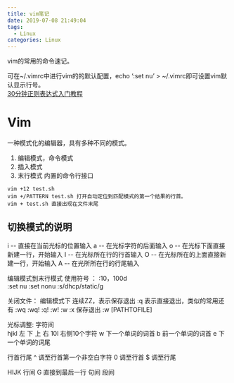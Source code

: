 ```yaml
---
title: vim笔记
date: 2019-07-08 21:49:04
tags:
  - Linux
categories: Linux
---
```


vim的常用的命令速记。  
<!-- more -->
可在~/.vimrc中进行vim的的默认配置，echo ‘:set nu’ > ~/.vimrc即可设置vim默认显示行号。  
[30分钟正则表达式入门教程](https://www.w3cschool.cn/regex_rmjc/)

# Vim
一种模式化的编辑器，具有多种不同的模式。  
1. 编辑模式，命令模式
1. 插入模式
1. 末行模式
    内置的命令行接口

```shell
vim +12 test.sh
vim +/PATTERN test.sh 打开自动定位到匹配模式的第一个结果的行首。
vim + test.sh 直接出现在文件末尾  
```
## 切换模式的说明
i -- 直接在当前光标的位置输入
a -- 在光标字符的后面输入
o -- 在光标下面直接新建一行，开始输入
I -- 在光标所在行的行首输入
O -- 在光标所在的上面直接新建一行，开始输入
A -- 在光所所在行的行尾输入

编辑模式到末行模式 使用符号 ： 
:10，100d  
:set nu 
:set nonu
:s/dhcp/static/g

关闭文件：
    编辑模式下 连续ZZ，表示保存退出 
    :q 表示直接退出，类似的常用还有 :wq :wq! :q! :w! :w
    :x 保存退出
    :w [PATHTOFILE]

光标调整:
字符间  
hjkl 左 下 上 右 10l 右侧10个字符
w 下一个单词的词首 
b 前一个单词的词首
e 下一个单词的词尾

行首行尾
^ 调至行首第一个非空白字符
0 调至行首
$ 调至行尾

HIJK 行间
G 直接到最后一行
句间
段间